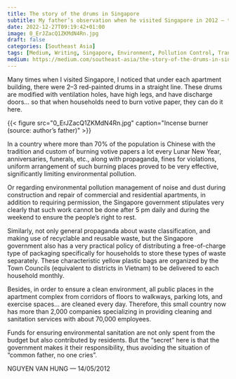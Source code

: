 ```yaml
---
title: The story of the drums in Singapore
subtitle: My father’s observation when he visited Singapore in 2012 — translated from Vietnamese
date: 2022-12-27T09:19:42+01:00
image: 0_ErJZacQ1ZKMdN4Rn.jpg
draft: false
categories: [Southeast Asia]
tags: [Medium, Writing, Singapore, Environment, Pollution Control, Translation, Southeast Asia]
medium: https://medium.com/southeast-asia/the-story-of-the-drums-in-singapore-5d797fd653c
---
```



Many times when I visited Singapore, I noticed that under each apartment building, there were 2–3 red-painted drums in a straight line. These drums are modified with ventilation holes, have high legs, and have discharge doors… so that when households need to burn votive paper, they can do it here.

{{< figure src="0_ErJZacQ1ZKMdN4Rn.jpg" caption="Incense burner (source: author’s father)" >}}

In a country where more than 70% of the population is Chinese with the tradition and custom of burning votive papers a lot every Lunar New Year, anniversaries, funerals, etc., along with propaganda, fines for violations, uniform arrangement of such burning places proved to be very effective, significantly limiting environmental pollution.

Or regarding environmental pollution management of noise and dust during construction and repair of commercial and residential apartments, in addition to requiring permission, the Singapore government stipulates very clearly that such work cannot be done after 5 pm daily and during the weekend to ensure the people’s right to rest.

Similarly, not only general propaganda about waste classification, and making use of recyclable and reusable waste, but the Singapore government also has a very practical policy of distributing a free-of-charge type of packaging specifically for households to store these types of waste separately. These characteristic yellow plastic bags are organized by the Town Councils (equivalent to districts in Vietnam) to be delivered to each household monthly.

Besides, in order to ensure a clean environment, all public places in the apartment complex from corridors of floors to walkways, parking lots, and exercise spaces… are cleaned every day. Therefore, this small country now has more than 2,000 companies specializing in providing cleaning and sanitation services with about 70,000 employees.

Funds for ensuring environmental sanitation are not only spent from the budget but also contributed by residents. But the “secret” here is that the government makes it their responsibility, thus avoiding the situation of “common father, no one cries”.

NGUYEN VAN HUNG — 14/05/2012